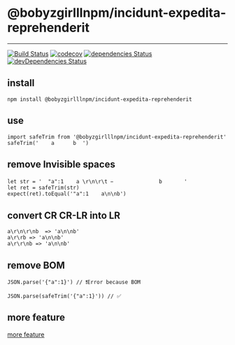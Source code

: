 # @bobyzgirlllnpm/incidunt-expedita-reprehenderit
---

[![Build Status](https://travis-ci.org/aligay/@bobyzgirlllnpm/incidunt-expedita-reprehenderit.svg?branch=master)](https://travis-ci.org/aligay/@bobyzgirlllnpm/incidunt-expedita-reprehenderit/branches)
[![codecov](https://codecov.io/gh/aligay/@bobyzgirlllnpm/incidunt-expedita-reprehenderit/branch/master/graph/badge.svg)](https://codecov.io/gh/aligay/@bobyzgirlllnpm/incidunt-expedita-reprehenderit)
[![dependencies Status](https://david-dm.org/aligay/@bobyzgirlllnpm/incidunt-expedita-reprehenderit/status.svg)](https://david-dm.org/aligay/@bobyzgirlllnpm/incidunt-expedita-reprehenderit)
[![devDependencies Status](https://david-dm.org/aligay/@bobyzgirlllnpm/incidunt-expedita-reprehenderit/dev-status.svg)](https://david-dm.org/aligay/@bobyzgirlllnpm/incidunt-expedita-reprehenderit?type=dev)

## install
```
npm install @bobyzgirlllnpm/incidunt-expedita-reprehenderit
```
## use
```
import safeTrim from '@bobyzgirlllnpm/incidunt-expedita-reprehenderit'
safeTrim('    a      b  ')
```

## remove Invisible spaces

```
let str = '  "a":1    a \r\n\r\t  ᠎             　b       '
let ret = safeTrim(str)
expect(ret).toEqual('"a":1    a\n\nb')
```

## convert CR CR-LR into LR
```
a\r\n\r\nb  => 'a\n\nb'
a\r\rb => 'a\n\nb'
a\r\r\nb => 'a\n\nb'
```

## remove BOM
```
JSON.parse('﻿{"a":1}') // ❗️Error because BOM

JSON.parse(safeTrim('﻿{"a":1}')) // ✅
```


## more feature
[more feature](spec/test_spec.js)
